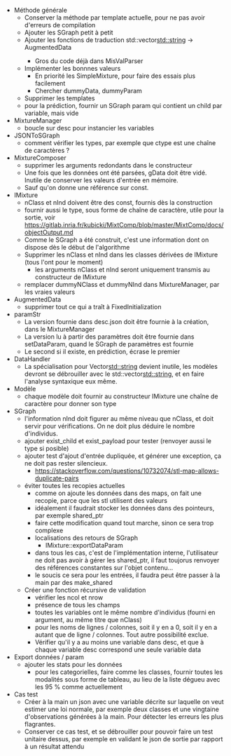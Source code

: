 - Méthode générale
    - Conserver la méthode par template actuelle, pour ne pas avoir d'erreurs de compilation
    - Ajouter les SGraph petit à petit
    - Ajouter les fonctions de traduction std::vector<std::string> -> AugmentedData<Type>
        - Gros du code déjà dans MisValParser
    - Implémenter les bonnnes valeurs
        - En priorité les SimpleMixture, pour faire des essais plus facilement
        - Chercher dummyData, dummyParam
    - Supprimer les templates
    - pour la prédiction, fournir un SGraph param qui contient un child par variable, mais vide
- MixtureManager
    - boucle sur desc pour instancier les variables
- JSONToSGraph
    - comment vérifier les types, par exemple que ctype est une chaîne de caractères ?
- MixtureComposer
    - supprimer les arguments redondants dans le constructeur
    - Une fois que les données ont été parsées, gData doit être vidé. Inutile de conserver les valeurs d'entrée en mémoire.
    - Sauf qu'on donne une référence sur const.
- IMixture
    - nClass et nInd doivent être des const, fournis dès la construction
    - fournir aussi le type, sous forme de chaîne de caractère, utile pour la sortie, voir https://gitlab.inria.fr/kubicki/MixtComp/blob/master/MixtComp/docs/objectOutput.md
    - Comme le SGraph a été construit, c'est une information dont on dispose dès le début de l'algorithme
    - Supprimer les nClass et nInd dans les classes dérivées de IMixture (tous l'ont pour le moment)
        - les arguments nClass et nInd seront uniquement transmis au constructeur de IMixture
    - remplacer dummyNClass et dummyNInd dans MixtureManager, par les vraies valeurs
- AugmentedData
    - supprimer tout ce qui a traît à FixedInitialization
- paramStr
    - La version fournie dans desc.json doit être fournie à la création, dans le MixtureManager
    - La version lu à partir des paramètres doit être fournie dans setDataParam, quand le SGraph de paramètres est fournie
    - Le second si il existe, en prédiction, écrase le premier
- DataHandler
    - La spécialisation pour Vector<std::string> devient inutile, les modèles devront se débrouiller avec le std::vector<std::string>, et en faire l'analyse syntaxique eux même.
- Modèle
    - chaque modèle doit fournir au constructeur IMixture une chaîne de caractère pour donner son type
- SGraph
    - l'information nInd doit figurer au même niveau que nClass, et doit servir pour vérifications. On ne doit plus déduire le nombre d'individus.
    - ajouter exist_child et exist_payload pour tester (renvoyer aussi le type si posible)
    - ajouter test d'ajout d'entrée dupliquée, et générer une exception, ça ne doit pas rester silencieux.
        - https://stackoverflow.com/questions/10732074/stl-map-allows-duplicate-pairs
    - éviter toutes les recopies actuelles
        - comme on ajoute les données dans des maps, on fait une recopie, parce que les stl utilisent des valeurs
        - idéalement il faudrait stocker les données dans des pointeurs, par exemple shared_ptr
        - faire cette modification quand tout marche, sinon ce sera trop complexe
        - localisations des retours de SGraph
            - IMixture::exportDataParam
        - dans tous les cas, c'est de l'implémentation interne, l'utilisateur ne doit pas avoir à gérer les shared_ptr, il faut toujorus renvoyer des références constantes sur l'objet contenu...
        - le soucis ce sera pour les entrées, il faudra peut être passer à la main par des make_shared
    - Créer une fonction récursive de validation
        - vérifier les ncol et nrow
        - présence de tous les champs
        - toutes les variables ont le même nombre d'individus (fourni en argument, au même titre que nClass)
        - pour les noms de lignes / colonnes, soit il y en a 0, soit il y en a autant que de ligne / colonnes. Tout autre possibilité exclue.
        - Vérifier qu'il y a au moins une variable dans desc, et que à chaque variable desc correspond une seule variable data
- Export données / param
    - ajouter les stats pour les données
        - pour les categorielles, faire comme les classes, fournir toutes les modalités sous forme de tableau, au lieu de la liste dégueu avec les 95 % comme actuellement
- Cas test
    - Créer à la main un json avec une variable décrite sur laquelle on veut estimer une loi normale, par exemple deux classes et une vingtaine d'observations générées à la main. Pour détecter les erreurs les plus flagrantes.
    - Conserver ce cas test, et se débrouiller pour pouvoir faire un test unitaire dessus, par exemple en validant le json de sortie par rapport à un résultat attendu
